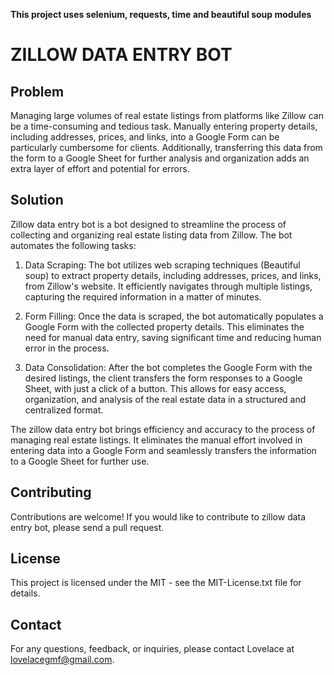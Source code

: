 **This project uses selenium, requests, time and beautiful soup modules**

# ZILLOW DATA ENTRY BOT

## Problem

Managing large volumes of real estate listings from platforms like Zillow can be a time-consuming and tedious task. Manually entering property details, including addresses, prices, and links, into a Google Form can be particularly cumbersome for clients. Additionally, transferring this data from the form to a Google Sheet for further analysis and organization adds an extra layer of effort and potential for errors.

## Solution

Zillow data entry bot is a bot designed to streamline the process of collecting and organizing real estate listing data from Zillow. The bot automates the following tasks:

1. Data Scraping: The bot utilizes web scraping techniques (Beautiful soup) to extract property details, including addresses, prices, and links, from Zillow's website. It efficiently navigates through multiple listings, capturing the required information in a matter of minutes.

2. Form Filling: Once the data is scraped, the bot automatically populates a Google Form with the collected property details. This eliminates the need for manual data entry, saving significant time and reducing human error in the process.

3. Data Consolidation: After the bot completes the Google Form with the desired listings, the client transfers the form responses to a Google Sheet, with just a click of a button. This allows for easy access, organization, and analysis of the real estate data in a structured and centralized format.

The zillow data entry bot brings efficiency and accuracy to the process of managing real estate listings. It eliminates the manual effort involved in entering data into a Google Form and seamlessly transfers the information to a Google Sheet for further use.


## Contributing

Contributions are welcome! If you would like to contribute to zillow data entry bot, please send a pull request.

## License

This project is licensed under the MIT - see the MIT-License.txt file for details.

## Contact

For any questions, feedback, or inquiries, please contact Lovelace at lovelacegmf@gmail.com.


